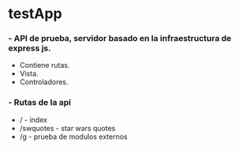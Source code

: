 # testApp
### - API de prueba, servidor basado en la infraestructura de express js.
  - Contiene rutas.
  - Vista.
  - Controladores.

### - Rutas de la api
  - /             -  index
  - /swquotes     -  star wars quotes
  - /g            -  prueba de modulos externos
